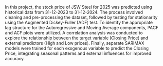 In this project, the stock price of JSW Steel for 2025 was predicted using historical data from 31-12-2023 to 31-12-2024. The process involved cleaning and pre-processing the dataset, followed by testing for stationarity using the Augmented Dickey-Fuller (ADF) test. To identify the appropriate lag structure for the Autoregressive and Moving Average components, PACF and ACF plots were utilized. A correlation analysis was conducted to explore the relationship between the target variable (Closing Price) and external predictors (High and Low prices). Finally, separate SARIMAX models were trained for each exogenous variable to predict the Closing Price, integrating seasonal patterns and external influences for improved accuracy.
